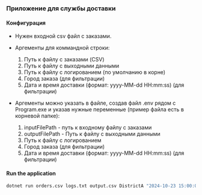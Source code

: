 ﻿### Приложение для службы доставки

#### Конфигурация
- Нужен входной csv файл с заказами.
- Аргементы для коммандной строки:
	1. Путь к файлу с заказами (CSV)
	2. Путь к файлу с выходными данными
	3. Путь к файлу с логированием (по умолчанию в корне)
	4. Город заказа (для фильтрации)
	5. Дата и время доставки (формат: yyyy-MM-dd HH:mm:ss) (для фильтрации)

- Аргементы можно указать в файле, создав файл .env рядом с Program.exe и указав нужные переменные (пример файла есть в корневой папке):
	1. inputFilePath - путь к входному файлу с заказами
	2. outputFilePath - Путь к файлу с выходными данными
	3. Путь к файлу с логированием
	4. Город заказа (для фильтрации)
	5. Дата и время доставки (формат: yyyy-MM-dd HH:mm:ss) (для фильтрации)

#### Run the application
```bash
dotnet run orders.csv logs.txt output.csv DistrictA "2024-10-23 15:00:00"